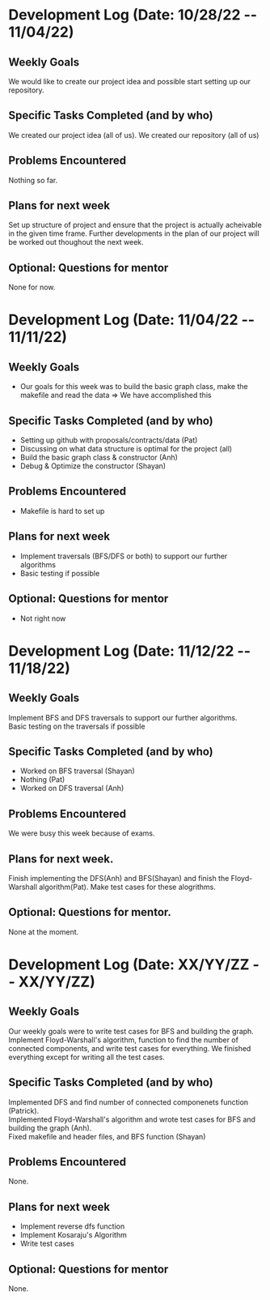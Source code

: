 # Development Log (Date: 10/28/22 -- 11/04/22)

## Weekly Goals
We would like to create our project idea and possible start setting up our repository.

## Specific Tasks Completed (and by who)
We created our project idea (all of us).
We created our repository (all of us)

## Problems Encountered 
Nothing so far.

## Plans for next week
Set up structure of project and ensure that the project is actually acheivable in the given time frame.
Further developments in the plan of our project will be worked out thoughout the next week.

## Optional: Questions for mentor
None for now.


# Development Log (Date: 11/04/22 -- 11/11/22)

## Weekly Goals
- Our goals for this week was to build the basic graph class, make the makefile and read the data
=> We have accomplished this 

## Specific Tasks Completed (and by who)
- Setting up github with proposals/contracts/data (Pat)
- Discussing on what data structure is optimal for the project (all)
- Build the basic graph class & constructor (Anh)
- Debug & Optimize the constructor (Shayan)

## Problems Encountered 
- Makefile is hard to set up

## Plans for next week
- Implement traversals (BFS/DFS or both) to support our further algorithms
- Basic testing if possible

## Optional: Questions for mentor
- Not right now


# Development Log (Date: 11/12/22 -- 11/18/22)

## Weekly Goals
Implement BFS and DFS traversals to support our further algorithms.  
Basic testing on the traversals if possible

## Specific Tasks Completed (and by who)
- Worked on BFS traversal (Shayan)
- Nothing (Pat)
- Worked on DFS traversal (Anh)

## Problems Encountered  
We were busy this week because of exams.   

## Plans for next week.   
Finish implementing the DFS(Anh) and BFS(Shayan) and finish the Floyd-Warshall algorithm(Pat). Make test cases for these alogrithms.

## Optional: Questions for mentor.  
None at the moment.


# Development Log (Date: XX/YY/ZZ -- XX/YY/ZZ)

## Weekly Goals
Our weekly goals were to write test cases for BFS and building the graph. Implement Floyd-Warshall's algorithm, function to find the number of connected components, and write test cases for everything. We finished everything except for writing all the test cases. 

## Specific Tasks Completed (and by who)
Implemented DFS and find number of connected componenets function (Patrick).   
Implemented Floyd-Warshall's algorithm and wrote test cases for BFS and building the graph (Anh).   
Fixed makefile and header files, and BFS function (Shayan)

## Problems Encountered 
None.

## Plans for next week
- Implement reverse dfs function
- Implement Kosaraju's Algorithm
- Write test cases

## Optional: Questions for mentor
None.
